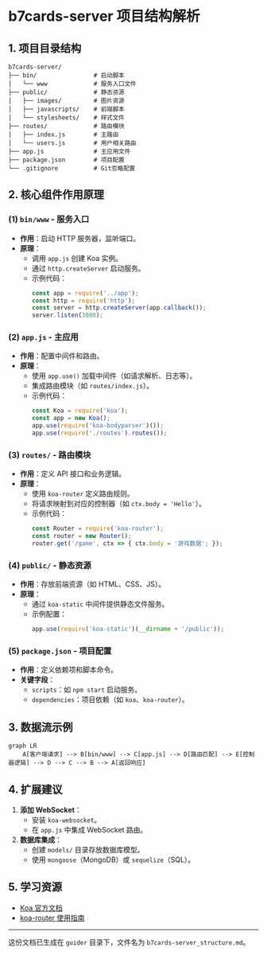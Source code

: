 # b7cards-server 项目结构解析

## 1. 项目目录结构

```
b7cards-server/
├── bin/                # 启动脚本
│   └── www             # 服务入口文件
├── public/             # 静态资源
│   ├── images/         # 图片资源
│   ├── javascripts/    # 前端脚本
│   └── stylesheets/    # 样式文件
├── routes/             # 路由模块
│   ├── index.js        # 主路由
│   └── users.js        # 用户相关路由
├── app.js              # 主应用文件
├── package.json        # 项目配置
└── .gitignore          # Git忽略配置
```

## 2. 核心组件作用原理

### (1) `bin/www` - 服务入口
- **作用**：启动 HTTP 服务器，监听端口。
- **原理**：
  - 调用 `app.js` 创建 Koa 实例。
  - 通过 `http.createServer` 启动服务。
  - 示例代码：
    ```javascript
    const app = require('../app');
    const http = require('http');
    const server = http.createServer(app.callback());
    server.listen(3000);
    ```

### (2) `app.js` - 主应用
- **作用**：配置中间件和路由。
- **原理**：
  - 使用 `app.use()` 加载中间件（如请求解析、日志等）。
  - 集成路由模块（如 `routes/index.js`）。
  - 示例代码：
    ```javascript
    const Koa = require('koa');
    const app = new Koa();
    app.use(require('koa-bodyparser')());
    app.use(require('./routes').routes());
    ```

### (3) `routes/` - 路由模块
- **作用**：定义 API 接口和业务逻辑。
- **原理**：
  - 使用 `koa-router` 定义路由规则。
  - 将请求映射到对应的控制器（如 `ctx.body = 'Hello'`）。
  - 示例代码：
    ```javascript
    const Router = require('koa-router');
    const router = new Router();
    router.get('/game', ctx => { ctx.body = '游戏数据'; });
    ```

### (4) `public/` - 静态资源
- **作用**：存放前端资源（如 HTML、CSS、JS）。
- **原理**：
  - 通过 `koa-static` 中间件提供静态文件服务。
  - 示例配置：
    ```javascript
    app.use(require('koa-static')(__dirname + '/public'));
    ```

### (5) `package.json` - 项目配置
- **作用**：定义依赖项和脚本命令。
- **关键字段**：
  - `scripts`：如 `npm start` 启动服务。
  - `dependencies`：项目依赖（如 `koa`、`koa-router`）。

## 3. 数据流示例
```mermaid
graph LR
    A[客户端请求] --> B[bin/www] --> C[app.js] --> D[路由匹配] --> E[控制器逻辑] --> D --> C --> B --> A[返回响应]
```

## 4. 扩展建议
1. **添加 WebSocket**：
   - 安装 `koa-websocket`。
   - 在 `app.js` 中集成 WebSocket 路由。
2. **数据库集成**：
   - 创建 `models/` 目录存放数据库模型。
   - 使用 `mongoose`（MongoDB）或 `sequelize`（SQL）。

## 5. 学习资源
- [Koa 官方文档](https://koajs.com/)
- [koa-router 使用指南](https://github.com/koajs/router)

---

这份文档已生成在 `guider` 目录下，文件名为 `b7cards-server_structure.md`。